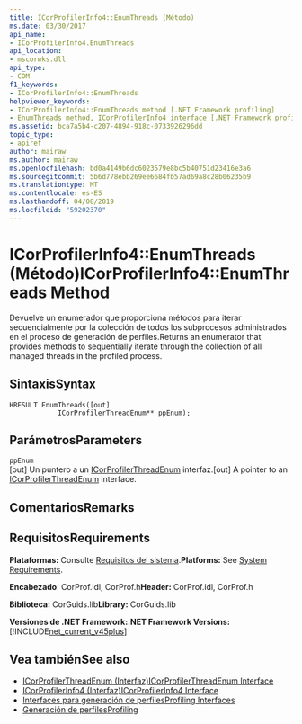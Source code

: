 ```yaml
---
title: ICorProfilerInfo4::EnumThreads (Método)
ms.date: 03/30/2017
api_name:
- ICorProfilerInfo4.EnumThreads
api_location:
- mscorwks.dll
api_type:
- COM
f1_keywords:
- ICorProfilerInfo4::EnumThreads
helpviewer_keywords:
- ICorProfilerInfo4::EnumThreads method [.NET Framework profiling]
- EnumThreads method, ICorProfilerInfo4 interface [.NET Framework profiling]
ms.assetid: bca7a5b4-c207-4894-918c-0733926296dd
topic_type:
- apiref
author: mairaw
ms.author: mairaw
ms.openlocfilehash: bd0a4149b6dc6023579e8bc5b40751d23416e3a6
ms.sourcegitcommit: 5b6d778ebb269ee6684fb57ad69a8c28b06235b9
ms.translationtype: MT
ms.contentlocale: es-ES
ms.lasthandoff: 04/08/2019
ms.locfileid: "59202370"
---
```

# <a name="icorprofilerinfo4enumthreads-method"></a><span data-ttu-id="35b6e-102">ICorProfilerInfo4::EnumThreads (Método)</span><span class="sxs-lookup"><span data-stu-id="35b6e-102">ICorProfilerInfo4::EnumThreads Method</span></span>
<span data-ttu-id="35b6e-103">Devuelve un enumerador que proporciona métodos para iterar secuencialmente por la colección de todos los subprocesos administrados en el proceso de generación de perfiles.</span><span class="sxs-lookup"><span data-stu-id="35b6e-103">Returns an enumerator that provides methods to sequentially iterate through the collection of all managed threads in the profiled process.</span></span>  
  
## <a name="syntax"></a><span data-ttu-id="35b6e-104">Sintaxis</span><span class="sxs-lookup"><span data-stu-id="35b6e-104">Syntax</span></span>  
  
```  
HRESULT EnumThreads([out]  
            ICorProfilerThreadEnum** ppEnum);  
```  
  
## <a name="parameters"></a><span data-ttu-id="35b6e-105">Parámetros</span><span class="sxs-lookup"><span data-stu-id="35b6e-105">Parameters</span></span>  
 `ppEnum`  
 <span data-ttu-id="35b6e-106">[out] Un puntero a un [ICorProfilerThreadEnum](../../../../docs/framework/unmanaged-api/profiling/icorprofilerthreadenum-interface.md) interfaz.</span><span class="sxs-lookup"><span data-stu-id="35b6e-106">[out] A pointer to an [ICorProfilerThreadEnum](../../../../docs/framework/unmanaged-api/profiling/icorprofilerthreadenum-interface.md) interface.</span></span>  
  
## <a name="remarks"></a><span data-ttu-id="35b6e-107">Comentarios</span><span class="sxs-lookup"><span data-stu-id="35b6e-107">Remarks</span></span>  
  
## <a name="requirements"></a><span data-ttu-id="35b6e-108">Requisitos</span><span class="sxs-lookup"><span data-stu-id="35b6e-108">Requirements</span></span>  
 <span data-ttu-id="35b6e-109">**Plataformas:** Consulte [Requisitos del sistema](../../../../docs/framework/get-started/system-requirements.md).</span><span class="sxs-lookup"><span data-stu-id="35b6e-109">**Platforms:** See [System Requirements](../../../../docs/framework/get-started/system-requirements.md).</span></span>  
  
 <span data-ttu-id="35b6e-110">**Encabezado**: CorProf.idl, CorProf.h</span><span class="sxs-lookup"><span data-stu-id="35b6e-110">**Header:** CorProf.idl, CorProf.h</span></span>  
  
 <span data-ttu-id="35b6e-111">**Biblioteca:** CorGuids.lib</span><span class="sxs-lookup"><span data-stu-id="35b6e-111">**Library:** CorGuids.lib</span></span>  
  
 **<span data-ttu-id="35b6e-112">Versiones de .NET Framework:</span><span class="sxs-lookup"><span data-stu-id="35b6e-112">.NET Framework Versions:</span></span>** [!INCLUDE[net_current_v45plus](../../../../includes/net-current-v45plus-md.md)]  
  
## <a name="see-also"></a><span data-ttu-id="35b6e-113">Vea también</span><span class="sxs-lookup"><span data-stu-id="35b6e-113">See also</span></span>

- [<span data-ttu-id="35b6e-114">ICorProfilerThreadEnum (Interfaz)</span><span class="sxs-lookup"><span data-stu-id="35b6e-114">ICorProfilerThreadEnum Interface</span></span>](../../../../docs/framework/unmanaged-api/profiling/icorprofilerthreadenum-interface.md)
- [<span data-ttu-id="35b6e-115">ICorProfilerInfo4 (Interfaz)</span><span class="sxs-lookup"><span data-stu-id="35b6e-115">ICorProfilerInfo4 Interface</span></span>](../../../../docs/framework/unmanaged-api/profiling/icorprofilerinfo4-interface.md)
- [<span data-ttu-id="35b6e-116">Interfaces para generación de perfiles</span><span class="sxs-lookup"><span data-stu-id="35b6e-116">Profiling Interfaces</span></span>](../../../../docs/framework/unmanaged-api/profiling/profiling-interfaces.md)
- [<span data-ttu-id="35b6e-117">Generación de perfiles</span><span class="sxs-lookup"><span data-stu-id="35b6e-117">Profiling</span></span>](../../../../docs/framework/unmanaged-api/profiling/index.md)
